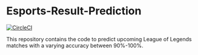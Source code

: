 # Esports-Result-Prediction

[![CircleCI](https://dl.circleci.com/status-badge/img/gh/MasterYiTheSamurai/EsportsResultPrediction/tree/main.svg?style=svg&circle-token=8b1f9f7b17b454d1ccb74077f365dc7b34f6492c)](https://dl.circleci.com/status-badge/redirect/gh/MasterYiTheSamurai/EsportsResultPrediction/tree/main)

This repository contains the code to predict upcoming League of Legends matches with a varying accuracy between 90%-100%.
